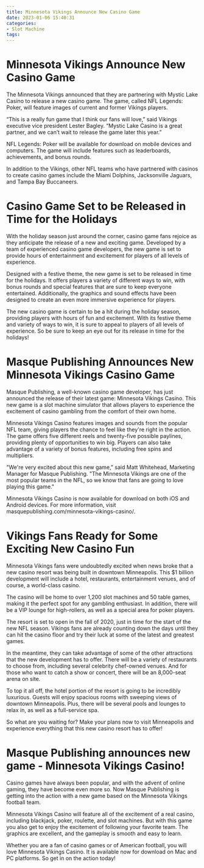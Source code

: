 ```yaml
---
title: Minnesota Vikings Announce New Casino Game
date: 2023-01-06 15:40:31
categories:
- Slot Machine
tags:
---
```



#  Minnesota Vikings Announce New Casino Game

The Minnesota Vikings announced that they are partnering with Mystic Lake Casino to release a new casino game. The game, called NFL Legends: Poker, will feature images of current and former Vikings players.

“This is a really fun game that I think our fans will love,” said Vikings executive vice president Lester Bagley. “Mystic Lake Casino is a great partner, and we can’t wait to release the game later this year.”

NFL Legends: Poker will be available for download on mobile devices and computers. The game will include features such as leaderboards, achievements, and bonus rounds.

In addition to the Vikings, other NFL teams who have partnered with casinos to create casino games include the Miami Dolphins, Jacksonville Jaguars, and Tampa Bay Buccaneers.

#  Casino Game Set to be Released in Time for the Holidays

With the holiday season just around the corner, casino game fans rejoice as they anticipate the release of a new and exciting game. Developed by a team of experienced casino game developers, the new game is set to provide hours of entertainment and excitement for players of all levels of experience.

Designed with a festive theme, the new game is set to be released in time for the holidays. It offers players a variety of different ways to win, with bonus rounds and special features that are sure to keep everyone entertained. Additionally, the graphics and sound effects have been designed to create an even more immersive experience for players.

The new casino game is certain to be a hit during the holiday season, providing players with hours of fun and excitement. With its festive theme and variety of ways to win, it is sure to appeal to players of all levels of experience. So be sure to keep an eye out for its release in time for the holidays!

#  Masque Publishing Announces New Minnesota Vikings Casino Game

Masque Publishing, a well-known casino game developer, has just announced the release of their latest game: Minnesota Vikings Casino. This new game is a slot machine simulator that allows players to experience the excitement of casino gambling from the comfort of their own home.

Minnesota Vikings Casino features images and sounds from the popular NFL team, giving players the chance to feel like they're right in the action. The game offers five different reels and twenty-five possible paylines, providing plenty of opportunities to win big. Players can also take advantage of a variety of bonus features, including free spins and multipliers.

"We're very excited about this new game," said Matt Whitehead, Marketing Manager for Masque Publishing. "The Minnesota Vikings are one of the most popular teams in the NFL, so we know that fans are going to love playing this game."

Minnesota Vikings Casino is now available for download on both iOS and Android devices. For more information, visit masquepublishing.com/minnesota-vikings-casino/.

#  Vikings Fans Ready for Some Exciting New Casino Fun

Minnesota Vikings fans were undoubtedly excited when news broke that a new casino resort was being built in downtown Minneapolis. This $1 billion development will include a hotel, restaurants, entertainment venues, and of course, a world-class casino.

The casino will be home to over 1,200 slot machines and 50 table games, making it the perfect spot for any gambling enthusiast. In addition, there will be a VIP lounge for high-rollers, as well as a special area for poker players.

The resort is set to open in the fall of 2020, just in time for the start of the new NFL season. Vikings fans are already counting down the days until they can hit the casino floor and try their luck at some of the latest and greatest games.

In the meantime, they can take advantage of some of the other attractions that the new development has to offer. There will be a variety of restaurants to choose from, including several celebrity chef-owned venues. And for those who want to catch a show or concert, there will be an 8,000-seat arena on site.

To top it all off, the hotel portion of the resort is going to be incredibly luxurious. Guests will enjoy spacious rooms with sweeping views of downtown Minneapolis. Plus, there will be several pools and lounges to relax in, as well as a full-service spa.

So what are you waiting for? Make your plans now to visit Minneapolis and experience everything that this new casino resort has to offer!

#  Masque Publishing announces new game - Minnesota Vikings Casino!

Casino games have always been popular, and with the advent of online gaming, they have become even more so. Now Masque Publishing is getting into the action with a new game based on the Minnesota Vikings football team.

Minnesota Vikings Casino will feature all of the excitement of a real casino, including blackjack, poker, roulette, and slot machines. But with this game you also get to enjoy the excitement of following your favorite team. The graphics are excellent, and the gameplay is smooth and easy to learn.

Whether you are a fan of casino games or of American football, you will love Minnesota Vikings Casino. It is available now for download on Mac and PC platforms. So get in on the action today!